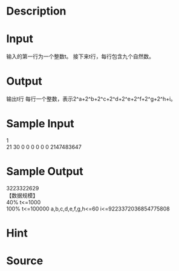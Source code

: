 
# Description

<div class="content"></div>

# Input

<div class="content">输入的第一行为一个整数t。
接下来t行，每行包含九个自然数。
 
</div>

# Output

<div class="content">输出t行
每行一个整数，表示2^a+2^b+2^c+2^d+2^e+2^f+2^g+2^h+i。
</div>

# Sample Input

<div class="content"><span class="sampledata">1<br/>
21 30 0 0 0 0 0 0 2147483647<br/>
</span></div>

# Sample Output

<div class="content"><span class="sampledata">3223322629<br/>
【数据规模】<br/>
40% t&lt;=1000<br/>
100% t&lt;=100000 a,b,c,d,e,f,g,h&lt;=60 i&lt;=9223372036854775808<br/>
</span></div>

# Hint

<div class="content"><p></p></div>

# Source

<div class="content"><p><a href="problemset.php?search="></a></p></div>

